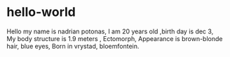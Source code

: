 # hello-world
Hello my name is nadrian potonas, 
I am 20 years old ,birth day is dec 3,  
My body structure is 1.9 meters , Ectomorph, 
Appearance is brown-blonde hair, blue eyes, 
Born in vrystad, bloemfontein. 

